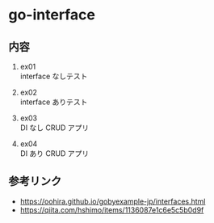 # go-interface

## 内容　

1. ex01
   <br>interface なしテスト

2. ex02
   <br>interface ありテスト

3. ex03
   <br>DI なし CRUD アプリ

4. ex04
   <br>DI あり CRUD アプリ

## 参考リンク

- https://oohira.github.io/gobyexample-jp/interfaces.html
- https://qiita.com/hshimo/items/1136087e1c6e5c5b0d9f
